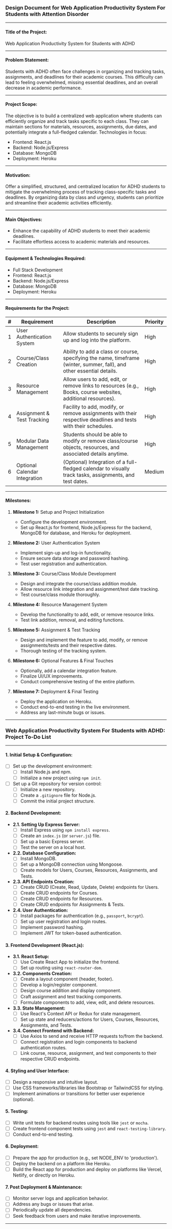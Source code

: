 ### **Design Document for Web Application Productivity System For Students with Attention Disorder**

---

#### **Title of the Project:**
Web Application Productivity System for Students with ADHD

---

#### **Problem Statement:**
Students with ADHD often face challenges in organizing and tracking tasks, assignments, and deadlines for their academic courses. This difficulty can lead to feeling overwhelmed, missing essential deadlines, and an overall decrease in academic performance.

---

#### **Project Scope:**
The objective is to build a centralized web application where students can efficiently organize and track tasks specific to each class. They can maintain sections for materials, resources, assignments, due dates, and potentially integrate a full-fledged calendar. Technologies in focus:
- Frontend: React.js
- Backend: Node.js/Express
- Database: MongoDB
- Deployment: Heroku

---

#### **Motivation:**
Offer a simplified, structured, and centralized location for ADHD students to mitigate the overwhelming process of tracking class-specific tasks and deadlines. By organizing data by class and urgency, students can prioritize and streamline their academic activities efficiently.

---

#### **Main Objectives:**
- Enhance the capability of ADHD students to meet their academic deadlines.
- Facilitate effortless access to academic materials and resources.

---

#### **Equipment & Technologies Required:**
- Full Stack Development
- Frontend: React.js
- Backend: Node.js/Express
- Database: MongoDB
- Deployment: Heroku

---

#### **Requirements for the Project:**

| #  | Requirement                                  | Description                                                                                                                         | Priority  |
|----|----------------------------------------------|-------------------------------------------------------------------------------------------------------------------------------------|-----------|
| 1  | User Authentication System                   | Allow students to securely sign up and log into the platform.                                                                       | High      |
| 2  | Course/Class Creation                        | Ability to add a class or course, specifying the name, timeframe (winter, summer, fall), and other essential details.               | High      |
| 3  | Resource Management                          | Allow users to add, edit, or remove links to resources (e.g., Books, course websites, additional resources).                        | High      |
| 4  | Assignment & Test Tracking                   | Facility to add, modify, or remove assignments with their respective deadlines and tests with their schedules.                      | High      |
| 5  | Modular Data Management                       | Students should be able to modify or remove class/course objects, resources, and associated details anytime.                        | High      |
| 6  | Optional Calendar Integration                | (Optional) Integration of a full-fledged calendar to visually track tasks, assignments, and test dates.                             | Medium    |

---

#### **Milestones:**

1. **Milestone 1:** Setup and Project Initialization
   - Configure the development environment.
   - Set up React.js for frontend, Node.js/Express for the backend, MongoDB for database, and Heroku for deployment.
   
2. **Milestone 2:** User Authentication System
   - Implement sign-up and log-in functionality.
   - Ensure secure data storage and password hashing.
   - Test user registration and authentication.

3. **Milestone 3:** Course/Class Module Development
   - Design and integrate the course/class addition module.
   - Allow resource link integration and assignment/test date tracking.
   - Test course/class module thoroughly.

4. **Milestone 4:** Resource Management System
   - Develop the functionality to add, edit, or remove resource links.
   - Test link addition, removal, and editing functions.

5. **Milestone 5:** Assignment & Test Tracking
   - Design and implement the feature to add, modify, or remove assignments/tests and their respective dates.
   - Thorough testing of the tracking system.

6. **Milestone 6:** Optional Features & Final Touches
   - Optionally, add a calendar integration feature.
   - Finalize UI/UX improvements.
   - Conduct comprehensive testing of the entire platform.

7. **Milestone 7:** Deployment & Final Testing
   - Deploy the application on Heroku.
   - Conduct end-to-end testing in the live environment.
   - Address any last-minute bugs or issues.


---

### **Web Application Productivity System For Students with ADHD: Project To-Do List**

---

#### **1. Initial Setup & Configuration:**
- [ ] Set up the development environment:
  - [ ] Install Node.js and npm.
  - [ ] Initialize a new project using `npm init`.
- [ ] Set up a Git repository for version control:
  - [ ] Initialize a new repository.
  - [ ] Create a `.gitignore` file for Node.js.
  - [ ] Commit the initial project structure.

#### **2. Backend Development:**

- **2.1. Setting Up Express Server:**
  - [ ] Install Express using `npm install express`.
  - [ ] Create an `index.js` (or `server.js`) file.
  - [ ] Set up a basic Express server.
  - [ ] Test the server on a local host.
  
- **2.2. Database Configuration:**
  - [ ] Install MongoDB.
  - [ ] Set up a MongoDB connection using Mongoose.
  - [ ] Create models for Users, Courses, Resources, Assignments, and Tests.
  
- **2.3. API Endpoints Creation:**
  - [ ] Create CRUD (Create, Read, Update, Delete) endpoints for Users.
  - [ ] Create CRUD endpoints for Courses.
  - [ ] Create CRUD endpoints for Resources.
  - [ ] Create CRUD endpoints for Assignments & Tests.
  
- **2.4. User Authentication:**
  - [ ] Install packages for authentication (e.g., `passport`, `bcrypt`).
  - [ ] Set up user registration and login routes.
  - [ ] Implement password hashing.
  - [ ] Implement JWT for token-based authentication.
  
#### **3. Frontend Development (React.js):**

- **3.1. React Setup:**
  - [ ] Use Create React App to initialize the frontend.
  - [ ] Set up routing using `react-router-dom`.
  
- **3.2. Components Creation:**
  - [ ] Create a layout component (header, footer).
  - [ ] Develop a login/register component.
  - [ ] Design course addition and display component.
  - [ ] Craft assignment and test tracking components.
  - [ ] Formulate components to add, view, edit, and delete resources.
  
- **3.3. State Management:**
  - [ ] Use React's Context API or Redux for state management.
  - [ ] Set up state and reducers/actions for Users, Courses, Resources, Assignments, and Tests.
  
- **3.4. Connect Frontend with Backend:**
  - [ ] Use Axios to send and receive HTTP requests to/from the backend.
  - [ ] Connect registration and login components to backend authentication routes.
  - [ ] Link course, resource, assignment, and test components to their respective CRUD endpoints.
  
#### **4. Styling and User Interface:**
- [ ] Design a responsive and intuitive layout.
- [ ] Use CSS frameworks/libraries like Bootstrap or TailwindCSS for styling.
- [ ] Implement animations or transitions for better user experience (optional).

#### **5. Testing:**
- [ ] Write unit tests for backend routes using tools like `jest` or `mocha`.
- [ ] Create frontend component tests using `jest` and `react-testing-library`.
- [ ] Conduct end-to-end testing.

#### **6. Deployment:**
- [ ] Prepare the app for production (e.g., set NODE_ENV to 'production').
- [ ] Deploy the backend on a platform like Heroku.
- [ ] Build the React app for production and deploy on platforms like Vercel, Netlify, or directly on Heroku.

#### **7. Post Deployment & Maintenance:**
- [ ] Monitor server logs and application behavior.
- [ ] Address any bugs or issues that arise.
- [ ] Periodically update all dependencies.
- [ ] Seek feedback from users and make iterative improvements.

---
